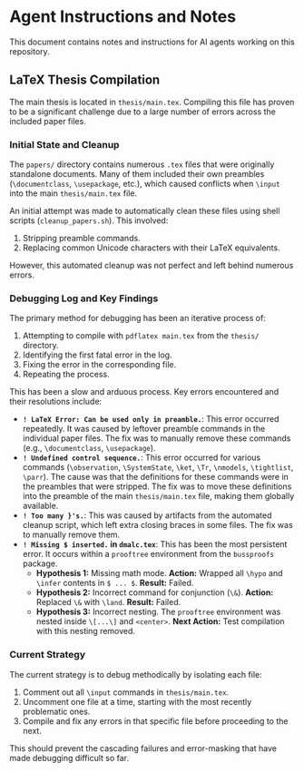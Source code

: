 # Agent Instructions and Notes

This document contains notes and instructions for AI agents working on this repository.

## LaTeX Thesis Compilation

The main thesis is located in `thesis/main.tex`. Compiling this file has proven to be a significant challenge due to a large number of errors across the included paper files.

### Initial State and Cleanup

The `papers/` directory contains numerous `.tex` files that were originally standalone documents. Many of them included their own preambles (`\documentclass`, `\usepackage`, etc.), which caused conflicts when `\input` into the main `thesis/main.tex` file.

An initial attempt was made to automatically clean these files using shell scripts (`cleanup_papers.sh`). This involved:
1.  Stripping preamble commands.
2.  Replacing common Unicode characters with their LaTeX equivalents.

However, this automated cleanup was not perfect and left behind numerous errors.

### Debugging Log and Key Findings

The primary method for debugging has been an iterative process of:
1.  Attempting to compile with `pdflatex main.tex` from the `thesis/` directory.
2.  Identifying the first fatal error in the log.
3.  Fixing the error in the corresponding file.
4.  Repeating the process.

This has been a slow and arduous process. Key errors encountered and their resolutions include:

*   **`! LaTeX Error: Can be used only in preamble.`**: This error occurred repeatedly. It was caused by leftover preamble commands in the individual paper files. The fix was to manually remove these commands (e.g., `\documentclass`, `\usepackage`).
*   **`! Undefined control sequence.`**: This error occurred for various commands (`\observation`, `\SystemState`, `\ket`, `\Tr`, `\nmodels`, `\tightlist`, `\parr`). The cause was that the definitions for these commands were in the preambles that were stripped. The fix was to move these definitions into the preamble of the main `thesis/main.tex` file, making them globally available.
*   **`! Too many }'s.`**: This was caused by artifacts from the automated cleanup script, which left extra closing braces in some files. The fix was to manually remove them.
*   **`! Missing $ inserted.` in `dmalc.tex`**: This has been the most persistent error. It occurs within a `prooftree` environment from the `bussproofs` package.
    *   **Hypothesis 1:** Missing math mode. **Action:** Wrapped all `\hypo` and `\infer` contents in `$ ... $`. **Result:** Failed.
    *   **Hypothesis 2:** Incorrect command for conjunction (`\&`). **Action:** Replaced `\&` with `\land`. **Result:** Failed.
    *   **Hypothesis 3:** Incorrect nesting. The `prooftree` environment was nested inside `\[...\]` and `<center>`. **Next Action:** Test compilation with this nesting removed.

### Current Strategy

The current strategy is to debug methodically by isolating each file:
1.  Comment out all `\input` commands in `thesis/main.tex`.
2.  Uncomment one file at a time, starting with the most recently problematic ones.
3.  Compile and fix any errors in that specific file before proceeding to the next.

This should prevent the cascading failures and error-masking that have made debugging difficult so far.